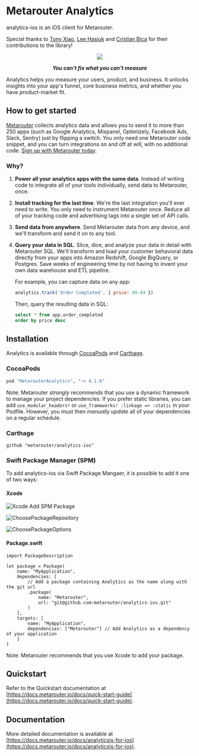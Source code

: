 # Metarouter Analytics

analytics-ios is an iOS client for Metarouter.

Special thanks to [Tony Xiao](https://github.com/tonyxiao), [Lee Hasiuk](https://github.com/lhasiuk) and [Cristian Bica](https://github.com/cristianbica) for their contributions to the library!

<div align="center">
  <img src="https://user-images.githubusercontent.com/1385202/73848360-a6a9d700-4830-11ea-929a-3394d4b0d2cf.png"/>
  <p><b><i>You can't fix what you can't measure</i></b></p>
</div>

Analytics helps you measure your users, product, and business. It unlocks insights into your app's funnel, core business metrics, and whether you have product-market fit.

## How to get started

[Metarouter](https://metarouter.io) collects analytics data and allows you to send it to more than 250 apps (such as Google Analytics, Mixpanel, Optimizely, Facebook Ads, Slack, Sentry) just by flipping a switch. You only need one Metarouter code snippet, and you can turn integrations on and off at will, with no additional code. [Sign up with Metarouter today](https://app.metarouter.io/signup).

### Why?
1. **Power all your analytics apps with the same data**. Instead of writing code to integrate all of your tools individually, send data to Metarouter, once.

2. **Install tracking for the last time**. We're the last integration you'll ever need to write. You only need to instrument Metarouter once. Reduce all of your tracking code and advertising tags into a single set of API calls.

3. **Send data from anywhere**. Send Metarouter data from any device, and we'll transform and send it on to any tool.

4. **Query your data in SQL**. Slice, dice, and analyze your data in detail with Metarouter SQL. We'll transform and load your customer behavioral data directly from your apps into Amazon Redshift, Google BigQuery, or Postgres. Save weeks of engineering time by not having to invent your own data warehouse and ETL pipeline.

    For example, you can capture data on any app:
    ```js
    analytics.track('Order Completed', { price: 99.84 })
    ```
    Then, query the resulting data in SQL:
    ```sql
    select * from app.order_completed
    order by price desc
    ```

## Installation

Analytics is available through [CocoaPods](http://cocoapods.org) and [Carthage](https://github.com/Carthage/Carthage).

### CocoaPods

```ruby
pod "MetarouterAnalytics", "~> 4.1.0"
```
Note: Metarouter _strongly_ recommends that you use a dynamic framework to manage your project dependencies. If you prefer static libraries, you can add `use_modular_headers!` or `use_frameworks! :linkage => :static` in your Podfile. However, you must then _manually update_ all of your dependencies on a regular schedule.

### Carthage

```
github "metarouter/analytics-ios"
```

### Swift Package Manager (SPM)

To add analytics-ios via Swift Package Mangaer, it is possible to add it one of two ways:

#### Xcode
![Xcode Add SPM Package](https://user-images.githubusercontent.com/1385202/124290377-073f5f80-db5c-11eb-89c1-04169a501097.jpg)

![ChoosePackageRepository](https://user-images.githubusercontent.com/1385202/124290416-13c3b800-db5c-11eb-94d2-0b017500a236.jpg)

![ChoosePackageOptions](https://user-images.githubusercontent.com/1385202/124290468-21793d80-db5c-11eb-907b-6395b5456cfc.jpg)

#### Package.swift
```
import PackageDescription

let package = Package(
    name: "MyApplication",
    dependencies: [
        // Add a package containing Analytics as the name along with the git url
        .package(
            name: "Metarouter",
            url: "git@github.com:metarouter/analytics-ios.git"
        )
    ],
    targets: [
        name: "MyApplication",
        dependencies: ["Metarouter"] // Add Analytics as a dependency of your application
    ]
)
```
Note: Metarouter recommends that you use Xcode to add your package.

## Quickstart

Refer to the Quickstart documentation at [https://docs.metarouter.io/docs/quick-start-guide](https://docs.metarouter.io/docs/quick-start-guide).

## Documentation

More detailed documentation is available at [https://docs.metarouter.io/docs/analyticsjs-for-ios](https://docs.metarouter.io/docs/analyticsjs-for-ios).